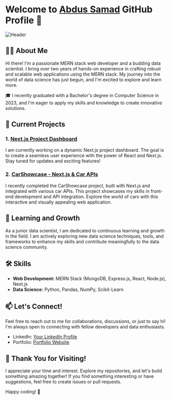 # Welcome to [Abdus Samad]('https://65107a0acb64f60194b9fd88--jade-fairy-86a32a.netlify.app/') GitHub Profile 👋

![Header](link_to_your_header_image)

## 👨‍💻 About Me

Hi there! I'm a passionate MERN stack web developer and a budding data scientist. I bring over two years of hands-on experience in crafting robust and scalable web applications using the MERN stack. My journey into the world of data science has just begun, and I'm excited to explore and learn more.

🎓 I recently graduated with a Bachelor's degree in Computer Science in 2023, and I'm eager to apply my skills and knowledge to create innovative solutions.

## 🚀 Current Projects

### 1. [Next.js Project Dashboard]()

I am currently working on a dynamic Next.js project dashboard. The goal is to create a seamless user experience with the power of React and Next.js. Stay tuned for updates and exciting features!

### 2. [CarShowcase - Next.js & Car APIs]()

I recently completed the CarShowcase project, built with Next.js and integrated with various car APIs. This project showcases my skills in front-end development and API integration. Explore the world of cars with this interactive and visually appealing web application.

## 🌱 Learning and Growth

As a junior data scientist, I am dedicated to continuous learning and growth in the field. I am actively exploring new data science techniques, tools, and frameworks to enhance my skills and contribute meaningfully to the data science community.

## 🛠️ Skills

- **Web Development:** MERN Stack (MongoDB, Express.js, React, Node.js), Next.js
- **Data Science:** Python, Pandas, NumPy, Scikit-Learn

## 📫 Let's Connect!

Feel free to reach out to me for collaborations, discussions, or just to say hi! I'm always open to connecting with fellow developers and data enthusiasts.

- LinkedIn: [Your LinkedIn Profile](https://www.linkedin.com/in/abdussamad27/)
- Portfolio: [Portfolio Website](https://65107a0acb64f60194b9fd88--jade-fairy-86a32a.netlify.app/)

## 🌟 Thank You for Visiting!

I appreciate your time and interest. Explore my repositories, and let's build something amazing together! If you find something interesting or have suggestions, feel free to create issues or pull requests.

Happy coding! 🚀
